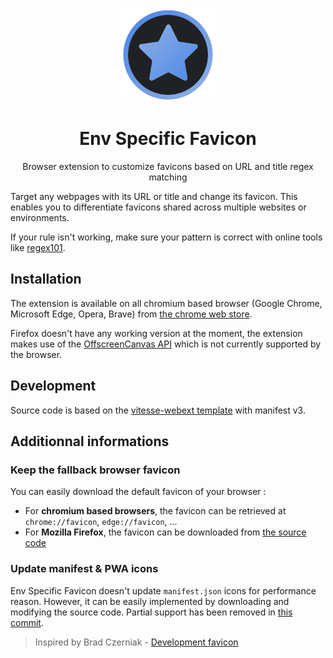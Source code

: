 <p align="center"><img width="150" src="./src/assets/static/icon.svg" alt="Env Specific Favicon"></p>

<h1 align="center">Env Specific Favicon</h1>
<p align="center">Browser extension to customize favicons based on URL and title regex matching</p>

Target any webpages with its URL or title and change its favicon. This enables you to differentiate favicons shared across multiple websites or environments.

If your rule isn't working, make sure your pattern is correct with online tools like [regex101](https://regex101.com).

## Installation

The extension is available on all chromium based browser (Google Chrome, Microsoft Edge, Opera, Brave) from [the chrome web store](https://chrome.google.com/webstore/detail/env-specific-favicon/licfgcgpjgbbankegljcpbklabdnmopl).

Firefox doesn't have any working version at the moment, the extension makes use of the [OffscreenCanvas API](https://caniuse.com/mdn-api_offscreencanvas_getcontext_2d_context) which is not currently supported by the browser.

## Development

Source code is based on the [vitesse-webext template](https://github.com/antfu/vitesse-webext) with manifest v3.

## Additionnal informations

### Keep the fallback browser favicon

You can easily download the default favicon of your browser :

- For **chromium based browsers**, the favicon can be retrieved at `chrome://favicon`, `edge://favicon`, ...
- For **Mozilla Firefox**, the favicon can be downloaded from [the source code](https://searchfox.org/mozilla-central/source/toolkit/themes/shared/icons/defaultFavicon.svg)

### Update manifest & PWA icons

Env Specific Favicon doesn't update `manifest.json` icons for performance reason. However, it can be easily implemented by downloading and modifying the source code. Partial support has been removed in [this commit](https://github.com/Elliot67/env-specific-favicon/commit/beab1d2073026354de540dc5e56a953c4372a5ab).

> Inspired by Brad Czerniak - [Development favicon](https://github.com/ao5357/development_favicon)
